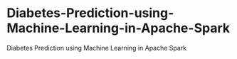 # Diabetes-Prediction-using-Machine-Learning-in-Apache-Spark
Diabetes Prediction using Machine Learning in Apache Spark
